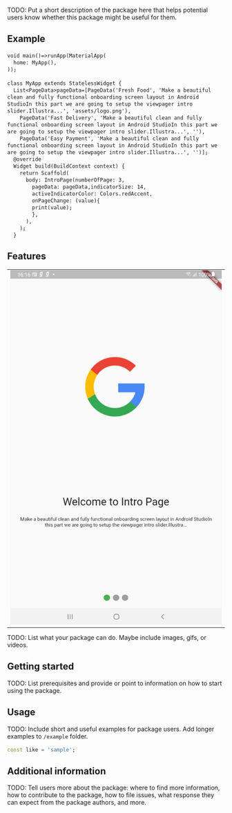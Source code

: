 <!-- 
This README describes the package. If you publish this package to pub.dev,
this README's contents appear on the landing page for your package.

For information about how to write a good package README, see the guide for
[writing package pages](https://dart.dev/guides/libraries/writing-package-pages). 

For general information about developing packages, see the Dart guide for
[creating packages](https://dart.dev/guides/libraries/create-library-packages)
and the Flutter guide for
[developing packages and plugins](https://flutter.dev/developing-packages). 
-->

TODO: Put a short description of the package here that helps potential users
know whether this package might be useful for them.
## Example
```
void main()=>runApp(MaterialApp(
  home: MyApp(),
));

class MyApp extends StatelessWidget {
  List<PageData>pageData=[PageData('Fresh Food', 'Make a beautiful clean and fully functional onboarding screen layout in Android StudioIn this part we are going to setup the viewpager intro slider.Illustra...', 'assets/logo.png'),
    PageData('Fast Delivery', 'Make a beautiful clean and fully functional onboarding screen layout in Android StudioIn this part we are going to setup the viewpager intro slider.Illustra...', ''),
    PageData('Easy Payment', 'Make a beautiful clean and fully functional onboarding screen layout in Android StudioIn this part we are going to setup the viewpager intro slider.Illustra...', '')];
  @override
  Widget build(BuildContext context) {
    return Scaffold(
      body: IntroPage(numberOfPage: 3,
        pageData: pageData,indicatorSize: 14,
        activeIndicatorColor: Colors.redAccent,
        onPageChange: (value){
        print(value);
        },
      ),
    );
  }

```
## Features

<table>
  <tr>
    <td><img src="https://raw.githubusercontent.com/sunilferry/introscreen/master/assets/screenshot.jpg" alt="Success Status"></td>
    
  </tr>
</table>

TODO: List what your package can do. Maybe include images, gifs, or videos.

## Getting started

TODO: List prerequisites and provide or point to information on how to
start using the package.

## Usage

TODO: Include short and useful examples for package users. Add longer examples
to `/example` folder. 

```dart
const like = 'sample';
```

## Additional information

TODO: Tell users more about the package: where to find more information, how to 
contribute to the package, how to file issues, what response they can expect 
from the package authors, and more.
